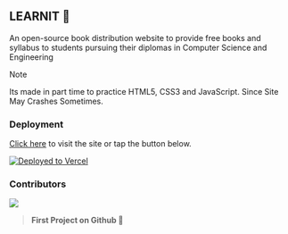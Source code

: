 ## LEARNIT 🔰

An open-source book distribution website to provide free books and syllabus to students pursuing their diplomas in Computer Science and Engineering

> [!NOTE]
> Its made in part time to practice HTML5, CSS3 and JavaScript. Since Site May Crashes Sometimes.</p>

### Deployment

[Click here](https://learn-it-sigma.vercel.app/) to visit the site or tap the button below.

[![Deployed to Vercel](https://vercel.com/button)](https://learn-it-sigma.vercel.app/)

### Contributors

![](https://contrib.rocks/image?repo=vivek09thakur/LearnIT)

> **First Project on Github 🚩**
